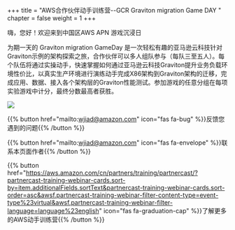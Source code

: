 +++
title = "AWS合作伙伴动手训练营--GCR Graviton migration Game DAY "
chapter = false
weight = 1
+++







嗨，您好！欢迎来到中国区AWS APN 游戏沉浸日

为期一天的  Graviton migration GameDay 是一次轻松有趣的亚马逊云科技针对Graviton示例的架构探索之旅，合作伙伴可以多人组队参与（每队三至五人）。每个队伍将通过实操动手，快速掌握如何通过亚马逊云科技Graviton提升业务负载环境性价比，以真实生产环境进行演练动手完成X86架构到Graviton架构的迁移，完成应用、数据、接入各个架构层的Graviton性能测试。参加游戏的任意分组在每项实验游戏中计分，最终分数最高者获胜。

![](/images/apn-logo.jpg)



{{% button href="mailto:wjiad@amazon.com" icon="fas fa-bug" %}}反馈您遇到的问题{{% /button %}}


{{% button href="mailto:wjiad@amazon.com" icon="fas fa-envelope" %}}联系本页面作者{{% /button %}}


{{% button href="https://aws.amazon.com/cn/partners/training/partnercast/?partnercast-training-webinar-cards.sort-by=item.additionalFields.sortText&partnercast-training-webinar-cards.sort-order=asc&awsf.partnercast-training-webinar-filter-content-type=event-type%23virtual&awsf.partnercast-training-webinar-filter-language=language%23english" icon="fas fa-graduation-cap" %}}了解更多的AWS动手训练营{{% /button %}}


